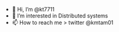 - 👋 Hi, I’m @kt7711
- 👀 I’m interested in Distributed systems
- 📫 How to reach me > twitter @kmtam01

<!---
kt7711/kt7711 is a ✨ special ✨ repository because its `README.md` (this file) appears on your GitHub profile.
You can click the Preview link to take a look at your changes.
--->
